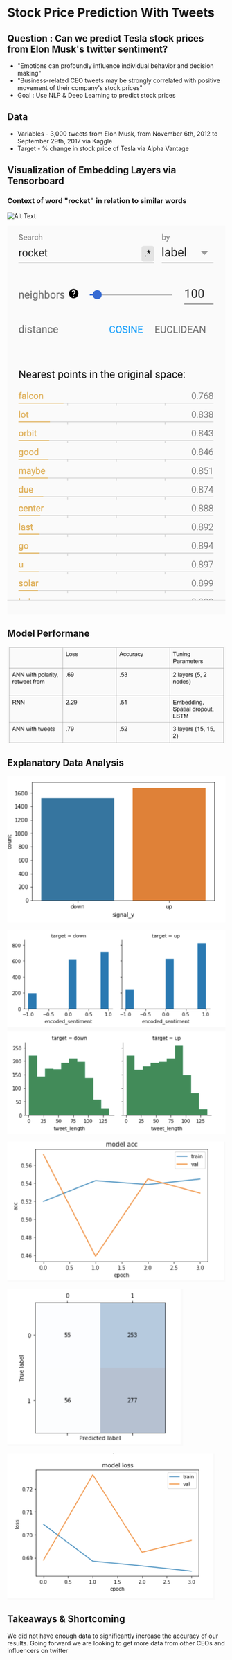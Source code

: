 # Stock Price Prediction With Tweets

## Question : Can we predict Tesla stock prices from Elon Musk's twitter sentiment?
- "Emotions can profoundly influence individual behavior and decision making"
- "Business-related CEO tweets may be strongly correlated with positive movement of their company's stock prices"
- Goal : Use NLP & Deep Learning to predict stock prices

## Data
- Variables - 3,000 tweets from Elon Musk, from November 6th, 2012 to September 29th, 2017 via Kaggle
- Target - % change in stock price of Tesla via Alpha Vantage

## Visualization of Embedding Layers via Tensorboard
### Context of word "rocket" in relation to similar words
![Alt Text](https://media.giphy.com/media/2zdVg642X8IyK7C51I/giphy.gif)

![header](images/tensorboard.png)

## Model Performane

![header](Images/model.png)

## Explanatory Data Analysis

![header](Images/signal.png)

![header](Images/target.png)

![header](Images/acc.png)

![header](Images/confusion.png)

![header](Images/loss.png)


## Takeaways & Shortcoming
We did not have enough data to significantly increase the accuracy of our results. Going forward we are looking to get more data from other CEOs and influencers on twitter
